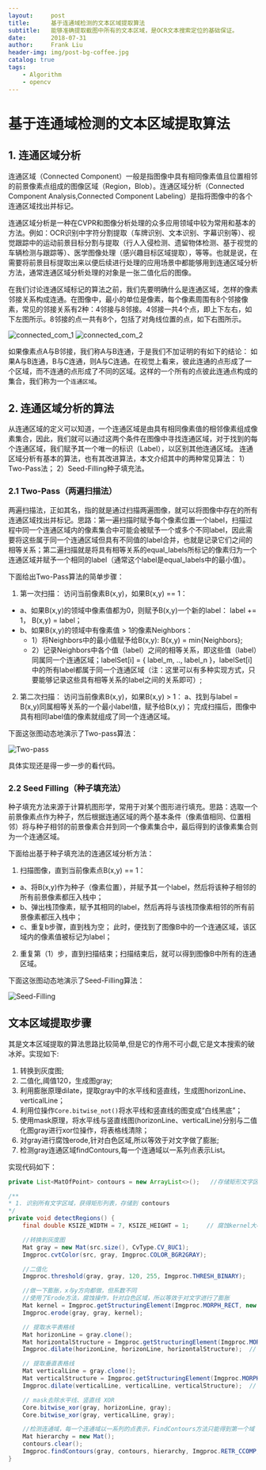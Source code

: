 ```yaml
---
layout:     post
title:      基于连通域检测的文本区域提取算法
subtitle:   能够准确提取截图中所有的文本区域，是OCR文本搜索定位的基础保证。
date:       2018-07-31
author:     Frank Liu
header-img: img/post-bg-coffee.jpg
catalog: true
tags:
    - Algorithm
    - opencv
---
```


# 基于连通域检测的文本区域提取算法

## 1. 连通区域分析

连通区域（Connected Component）一般是指图像中具有相同像素值且位置相邻的前景像素点组成的图像区域（Region，Blob）。连通区域分析（Connected Component Analysis,Connected Component Labeling）是指将图像中的各个连通区域找出并标记。

连通区域分析是一种在CVPR和图像分析处理的众多应用领域中较为常用和基本的方法。例如：OCR识别中字符分割提取（车牌识别、文本识别、字幕识别等）、视觉跟踪中的运动前景目标分割与提取（行人入侵检测、遗留物体检测、基于视觉的车辆检测与跟踪等）、医学图像处理（感兴趣目标区域提取），等等。也就是说，在需要将前景目标提取出来以便后续进行处理的应用场景中都能够用到连通区域分析方法，通常连通区域分析处理的对象是一张二值化后的图像。

在我们讨论连通区域标记的算法之前，我们先要明确什么是连通区域，怎样的像素邻接关系构成连通。在图像中，最小的单位是像素，每个像素周围有8个邻接像素，常见的邻接关系有2种：4邻接与8邻接。4邻接一共4个点，即上下左右，如下左图所示。8邻接的点一共有8个，包括了对角线位置的点，如下右图所示。

![connected_com_1][1]     ![connected_com_2][2]

如果像素点A与B邻接，我们称A与B连通，于是我们不加证明的有如下的结论：
如果A与B连通，B与C连通，则A与C连通。在视觉上看来，彼此连通的点形成了一个区域，而不连通的点形成了不同的区域。这样的一个所有的点彼此连通点构成的集合，我们称为一个`连通区域`。

## 2. 连通区域分析的算法

从连通区域的定义可以知道，一个连通区域是由具有相同像素值的相邻像素组成像素集合，因此，我们就可以通过这两个条件在图像中寻找连通区域，对于找到的每个连通区域，我们赋予其一个唯一的标识（Label），以区别其他连通区域。
连通区域分析有基本的算法，也有其改进算法，本文介绍其中的两种常见算法：
1）Two-Pass法； 2）Seed-Filling种子填充法。

### 2.1 Two-Pass（两遍扫描法）

两遍扫描法，正如其名，指的就是通过扫描两遍图像，就可以将图像中存在的所有连通区域找出并标记。思路：第一遍扫描时赋予每个像素位置一个label，扫描过程中同一个连通区域内的像素集合中可能会被赋予一个或多个不同label，因此需要将这些属于同一个连通区域但具有不同值的label合并，也就是记录它们之间的相等关系；第二遍扫描就是将具有相等关系的equal_labels所标记的像素归为一个连通区域并赋予一个相同的label（通常这个label是equal_labels中的最小值）。

下面给出Two-Pass算法的简单步骤：
1. 第一次扫描：
访问当前像素B(x,y)，如果B(x,y) == 1：
* a、如果B(x,y)的领域中像素值都为0，则赋予B(x,y)一个新的label：
label += 1， B(x,y) = label；
* b、如果B(x,y)的领域中有像素值 > 1的像素Neighbors：
    - 1）将Neighbors中的最小值赋予给B(x,y):
B(x,y) = min{Neighbors};
    - 2）记录Neighbors中各个值（label）之间的相等关系，即这些值（label）同属同一个连通区域；labelSet[i] = { label_m, .., label_n }，labelSet[i]中的所有label都属于同一个连通区域（注：这里可以有多种实现方式，只要能够记录这些具有相等关系的label之间的关系即可）;
2. 第二次扫描：
访问当前像素B(x,y)，如果B(x,y) > 1：
a、找到与label = B(x,y)同属相等关系的一个最小label值，赋予给B(x,y)；
完成扫描后，图像中具有相同label值的像素就组成了同一个连通区域。

下面这张图动态地演示了Two-pass算法：

![Two-pass][3]

具体实现还是得一步一步的看代码。

### 2.2 Seed Filling（种子填充法）

种子填充方法来源于计算机图形学，常用于对某个图形进行填充。思路：选取一个前景像素点作为种子，然后根据连通区域的两个基本条件（像素值相同、位置相邻）将与种子相邻的前景像素合并到同一个像素集合中，最后得到的该像素集合则为一个连通区域。

下面给出基于种子填充法的连通区域分析方法：
1. 扫描图像，直到当前像素点B(x,y) == 1：
* a、将B(x,y)作为种子（像素位置），并赋予其一个label，然后将该种子相邻的所有前景像素都压入栈中；
* b、弹出栈顶像素，赋予其相同的label，然后再将与该栈顶像素相邻的所有前景像素都压入栈中；
* c、重复b步骤，直到栈为空；
此时，便找到了图像B中的一个连通区域，该区域内的像素值被标记为label；
2. 重复第（1）步，直到扫描结束；扫描结束后，就可以得到图像B中所有的连通区域。

下面这张图动态地演示了Seed-Filling算法：

![Seed-Filling][4]

## 文本区域提取步骤

其是文本区域提取的算法思路比较简单,但是它的作用不可小觑,它是文本搜索的破冰斧。实现如下:
1. 转换到灰度图;
2. 二值化,阈值120，生成图gray;
3. 利用膨胀原理dilate，提取gray中的水平线和竖直线，生成图horizonLine、verticalLine；
4. 利用位操作`Core.bitwise_not()`将水平线和竖直线的图变成“白线黑底”；
5. 使用mask原理，将水平线与竖直线图(horizonLine、verticalLine)分别与二值化图gray进行xor位操作，将表格线清除；
6. 对gray进行腐蚀erode,针对白色区域,所以等效于对文字做了膨胀;
7. 检测gray连通区域findContours,每一个连通域以一系列点表示List<MatOfPoint>。

实现代码如下：
```java
private List<MatOfPoint> contours = new ArrayList<>();   //存储矩形文字区域列表

/**
* 1. 识别所有文字区域，获得矩形列表，存储到 contours
*/
private void detectRegions() {
    final double KSIZE_WIDTH = 7, KSIZE_HEIGHT = 1;		// 腐蚀kernel大小

    //转换到灰度图
    Mat gray = new Mat(src.size(), CvType.CV_8UC1);
    Imgproc.cvtColor(src, gray, Imgproc.COLOR_BGR2GRAY);

    //二值化
    Imgproc.threshold(gray, gray, 120, 255, Imgproc.THRESH_BINARY);

    //做一下膨胀，x与y方向都做，但系数不同
    //使用了Erode方法，腐蚀操作，针对白色区域，所以等效于对文字进行了膨胀
    Mat kernel = Imgproc.getStructuringElement(Imgproc.MORPH_RECT, new Size(src.cols()/120, KSIZE_HEIGHT));
    Imgproc.erode(gray, gray, kernel);

    // 提取水平表格线
    Mat horizonLine = gray.clone();
    Mat horizontalStructure = Imgproc.getStructuringElement(Imgproc.MORPH_RECT, new Size(horizonLine.cols() / 15, 1));
    Imgproc.dilate(horizonLine, horizonLine, horizontalStructure);	// 膨胀

    // 提取垂直表格线
    Mat verticalLine = gray.clone();
    Mat verticalStructure = Imgproc.getStructuringElement(Imgproc.MORPH_RECT, new Size(1, verticalLine.rows() / 20));
    Imgproc.dilate(verticalLine, verticalLine, verticalStructure);	// 膨胀

    // mask去除水平线、竖直线 XOR
    Core.bitwise_xor(gray, horizonLine, gray);
    Core.bitwise_xor(gray, verticalLine, gray);

    //检测连通域，每一个连通域以一系列的点表示，FindContours方法只能得到第一个域
    Mat hierarchy = new Mat();
    contours.clear();
    Imgproc.findContours(gray, contours, hierarchy, Imgproc.RETR_CCOMP, Imgproc.CHAIN_APPROX_SIMPLE);
}
```


[1]:https://res.cloudinary.com/flhonker/image/upload/v1533988918/githubio/icbc/Connected_Component_1.png
[2]:https://res.cloudinary.com/flhonker/image/upload/v1533988918/githubio/icbc/Connected_Component_2.png
[3]:https://res.cloudinary.com/flhonker/image/upload/v1533989535/githubio/icbc/two-pass.gif
[4]:https://res.cloudinary.com/flhonker/image/upload/v1533990025/githubio/icbc/Seed-Filling.gif